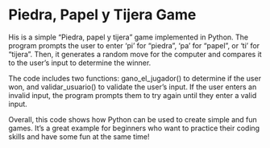 # Piedra, Papel y Tijera Game

His is a simple “Piedra, papel y tijera” game implemented in Python. The program prompts the user to enter ‘pi’ for “piedra”, ‘pa’ for “papel”, or ‘ti’ for “tijera”. Then, it generates a random move for the computer and compares it to the user’s input to determine the winner.

The code includes two functions: gano_el_jugador() to determine if the user won, and validar_usuario() to validate the user’s input. If the user enters an invalid input, the program prompts them to try again until they enter a valid input.

Overall, this code shows how Python can be used to create simple and fun games. It’s a great example for beginners who want to practice their coding skills and have some fun at the same time!
